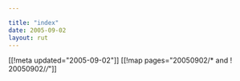 ```yaml
---

title: "index"
date: 2005-09-02
layout: rut
---
```


[[!meta updated="2005-09-02"]]
[[!map pages="20050902/* and ! 20050902/*/*"]]
